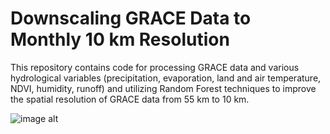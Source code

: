 # Downscaling GRACE Data to Monthly 10 km Resolution

This repository contains code for processing GRACE data and various hydrological variables (precipitation, evaporation, land and air temperature, NDVI, humidity, runoff) and utilizing Random Forest techniques to improve the spatial resolution of GRACE data from 55 km to 10 km.

![image alt](https://github.com/SaeidDaliriSusefi/Grace_Downsacling/blob/2b5ccde625ea7330dd472c7ba68fcc936fbc7ef1/Images/Grace.PNG)
